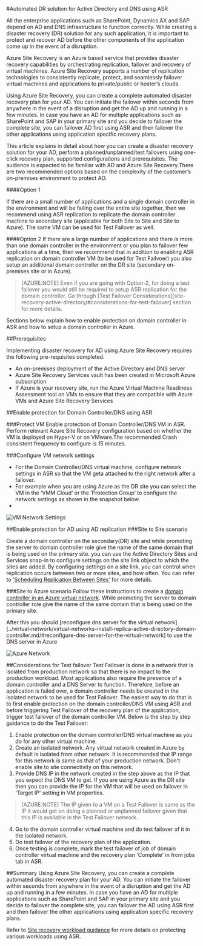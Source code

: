 <properties
	pageTitle="ASR Guidance for Active Directory | Microsoft Azure" 
	description="This article explains in detail about how you can create a disaster recovery solution for your AD using Azure Site recovery, perform a planned/unplanned/test failovers using one-click recovery plan, supported configurations and prerequisites." 
	services="site-recovery" 
	documentationCenter="" 
	authors="prateek9us" 
	manager="abhiag" 
	editor=""/>

<tags 
	ms.service="site-recovery" 
	ms.devlang="na"
	ms.topic="article"
	ms.tgt_pltfrm="na"
	ms.workload="storage-backup-recovery" 
	ms.date="10/06/2015" 
	ms.author="pratshar"/>

#Automated DR solution for Active Directory and DNS using ASR


All the enterprise applications such as SharePoint, Dynamics AX and SAP depend on AD and DNS infrastructure to function correctly. While creating a disaster recovery (DR) solution for any such application, it is important to protect and recover AD before the other components of the application come up in the event of a disruption.

Azure Site Recovery  is an Azure based service that provides disaster recovery capabilities by orchestrating replication, failover and recovery of virtual machines. Azure Site Recovery supports a number of replication technologies to consistently replicate, protect, and seamlessly failover virtual machines and applications to private/public or hoster’s clouds. 

Using Azure Site Recovery, you can create a complete automated disaster recovery plan for your AD. You can initiate the failover within seconds from anywhere in the event of a disruption and get the AD up and running in a few minutes. In case you have an AD for multiple applications such as SharePoint and SAP in your primary site and you decide to failover the complete site, you can failover AD first using ASR and then failover the other applications using application specific recovery plans.

This article explains in detail about how you can create a disaster recovery solution for your AD, perform a planned/unplanned/test failovers using one-click recovery plan, supported configurations and prerequisites.  The audience is expected to be familiar with AD and Azure Site Recovery.There are two recommended options based on the complexity of the customer’s on-premises environment to protect AD.

####Option 1

If there are a small number of applications and a single domain controller in the environment and will be failing over the entire site together, then we recommend using ASR replication to replicate the domain controller machine to secondary site (applicable for both Site to Site and Site to Azure). The same VM can be used for Test Failover as well.

####Option 2
If there are a large number of applications and there is more than one domain controller in the environment or you plan to failover few applications at a time, then we recommend that in addition to enabling ASR replication on domain controller VM (to be used for Test Failvoer) you also setup an additional domain controller on the DR site (secondary on-premises site or in Azure). 

>[AZURE.NOTE] Even if you are going with Option-2, for doing a test failover you would still be required to setup ASR replication for the domain controller. Go through [Test Failover Considerations][site-recovery-active-directory/#considerations-for-test-failover] section for more details. 


Sections below explain how to enable protection on domain controller in ASR and how to setup a domain controller in Azure. 


##Prerequisites

Implementing disaster recovery for AD using Azure Site Recovery requires the following pre-requisites completed.

- An on-premises deployment of the Active Directory and DNS server
- Azure Site Recovery Services vault has been created in Microsoft Azure subscription 
- If Azure is your recovery site, run the Azure Virtual Machine Readiness Assessment tool  on VMs to ensure that they are compatible with Azure VMs and Azure Site Recovery Services


##Enable protection for Domain Controller/DNS using ASR


###Protect VM
Enable protection of Domain Controller/DNS VM in ASR. Perform relevant Azure Site Recovery configuration based on whether the VM is deployed on Hyper-V or on VMware.The recommended Crash consistent frequency to configure is 15 minutes.

###Configure VM network settings
- For the Domain Controller/DNS virtual machine, configure network settings in ASR so that the VM geta attached to the right network after a failover. 
- For example when you are using Azure as the DR site you can select the VM in the ‘VMM Cloud’ or the ‘Protection Group’ to configure the network settings as shown in the snapshot below.
- 
![VM Network Settings](./media/site-recovery-active-directory/VM-Network-Settings.png)

##Enable protection for AD using AD replication
###Site to Site scenario

Create a domain controller on the secondary(DR) site and while promoting the server to domain controller role give the name of the same domain that is being used on the primary site. you can use the Active Directory Sites and Services snap-in to configure settings on the site link object to which the sites are added. By configuring settings on a site link, you can control when replication occurs between two or more sites, and how often. You can refer to ['Scheduling Replication Between Sites'](https://technet.microsoft.com/en-us/library/cc731862.aspx "") for more details.

###Site to Azure scenario
Follow these instructions to create a [domain controller in an Azure virtual network](../virtual-network/virtual-networks-install-replica-active-directory-domain-controller.md). While promoting the server to domain controller role give the name of the same domain that is being used on the primary site.

After this you should [reconfigure dns server for the virtual network][../virtual-network/virtual-networks-install-replica-active-directory-domain-controller.md/#reconfigure-dns-server-for-the-virtual-network] to use the DNS server in Azure
  
![Azure Network](./media/site-recovery-active-directory/azure-network.png)

##Considerations for Test failover
Test Failover is done in a network that is isolated from production network so that there is no impact to the production workload. Most applications also require the presence of a domain controller and a DNS Server to function. Therefore, before an application is failed over, a domain controller needs be created in the isolated network to be used for Test Failover. The easiest way to do that is to first enable protection on the domain controller/DNS VM using ASR and before triggering Test Failover of the recovery plan of the application, trigger test failover of the domain controller VM. Below is the step by step guidance to do the Test Failover:

1. Enable protection on the domain controller/DNS virtual machine as you do for any other virtual machine.
2. Create an isolated network. Any virtual network created in Azure by default is isolated from other network. It is recommended that IP range for this network is same as that of your production network. Don't enable site to site connectivity on this network.
3. Provide DNS IP in the network created in the step above as the IP that you expect the DNS VM to get. If you are using Azure as the DR site then you can provide the IP for the VM that will be used on failover in 'Target IP' setting in VM properties. 
>[AZURE.NOTE] The IP given to a VM on a Test Failover is same as the IP it would get on doing a planned or unplanned failover given that this IP is available in the Test Failover network. 
4. Go to the domain controller virtual machine and do test failover of it in the isolated network. 
5. Do test failover of the recovery plan of the application.
6. Once testing is complete, mark the test failover of job of domain controller virtual machine and the recovery plan 'Complete' in from jobs tab in ASR. 

##Summary
Using Azure Site Recovery, you can create a complete automated disaster recovery plan for your AD. You can initiate the failover within seconds from anywhere in the event of a disruption and get the AD up and running in a few minutes. In case you have an AD for multiple applications such as SharePoint and SAP in your primary site and you decide to failover the complete site, you can failover the AD using ASR first and then failover the other applications using application specific recovery plans.


Refer to [Site recovery workload guidance](../site-recovery/site-recovery-workload.md) for more details on protecting various workloads using ASR.


